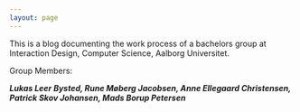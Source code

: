 ```yaml
---
layout: page
---
```

This is a blog documenting the work process of a bachelors group at Interaction Design, Computer Science, Aalborg Universitet.

Group Members:
<p><b><i>Lukas Leer Bysted, Rune Møberg Jacobsen, Anne Ellegaard Christensen, Patrick Skov Johansen, Mads Borup Petersen
